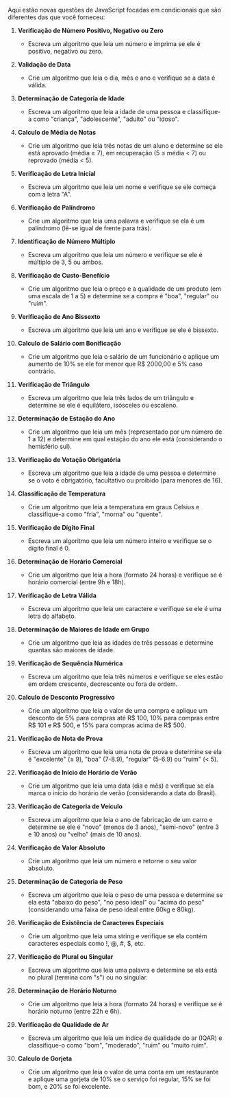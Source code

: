 Aqui estão novas questões de JavaScript focadas em condicionais que são diferentes das que você forneceu:

1. **Verificação de Número Positivo, Negativo ou Zero**
   - Escreva um algoritmo que leia um número e imprima se ele é positivo, negativo ou zero.

2. **Validação de Data**
   - Crie um algoritmo que leia o dia, mês e ano e verifique se a data é válida.

3. **Determinação de Categoria de Idade**
   - Escreva um algoritmo que leia a idade de uma pessoa e classifique-a como "criança", "adolescente", "adulto" ou "idoso".

4. **Calculo de Média de Notas**
   - Crie um algoritmo que leia três notas de um aluno e determine se ele está aprovado (média ≥ 7), em recuperação (5 ≤ média < 7) ou reprovado (média < 5).

5. **Verificação de Letra Inicial**
   - Escreva um algoritmo que leia um nome e verifique se ele começa com a letra "A".

6. **Verificação de Palíndromo**
   - Crie um algoritmo que leia uma palavra e verifique se ela é um palíndromo (lê-se igual de frente para trás).

7. **Identificação de Número Múltiplo**
   - Escreva um algoritmo que leia um número e verifique se ele é múltiplo de 3, 5 ou ambos.

8. **Verificação de Custo-Benefício**
   - Crie um algoritmo que leia o preço e a qualidade de um produto (em uma escala de 1 a 5) e determine se a compra é "boa", "regular" ou "ruim".

9. **Verificação de Ano Bissexto**
   - Escreva um algoritmo que leia um ano e verifique se ele é bissexto.

10. **Calculo de Salário com Bonificação**
    - Crie um algoritmo que leia o salário de um funcionário e aplique um aumento de 10% se ele for menor que R$ 2000,00 e 5% caso contrário.

11. **Verificação de Triângulo**
    - Escreva um algoritmo que leia três lados de um triângulo e determine se ele é equilátero, isósceles ou escaleno.

12. **Determinação de Estação do Ano**
    - Crie um algoritmo que leia um mês (representado por um número de 1 a 12) e determine em qual estação do ano ele está (considerando o hemisfério sul).

13. **Verificação de Votação Obrigatória**
    - Escreva um algoritmo que leia a idade de uma pessoa e determine se o voto é obrigatório, facultativo ou proibido (para menores de 16).

14. **Classificação de Temperatura**
    - Crie um algoritmo que leia a temperatura em graus Celsius e classifique-a como "fria", "morna" ou "quente".

15. **Verificação de Dígito Final**
    - Escreva um algoritmo que leia um número inteiro e verifique se o dígito final é 0.

16. **Determinação de Horário Comercial**
    - Crie um algoritmo que leia a hora (formato 24 horas) e verifique se é horário comercial (entre 9h e 18h).

17. **Verificação de Letra Válida**
    - Escreva um algoritmo que leia um caractere e verifique se ele é uma letra do alfabeto.

18. **Determinação de Maiores de Idade em Grupo**
    - Crie um algoritmo que leia as idades de três pessoas e determine quantas são maiores de idade.

19. **Verificação de Sequência Numérica**
    - Escreva um algoritmo que leia três números e verifique se eles estão em ordem crescente, decrescente ou fora de ordem.

20. **Calculo de Desconto Progressivo**
    - Crie um algoritmo que leia o valor de uma compra e aplique um desconto de 5% para compras até R$ 100, 10% para compras entre R$ 101 e R$ 500, e 15% para compras acima de R$ 500.

21. **Verificação de Nota de Prova**
    - Escreva um algoritmo que leia uma nota de prova e determine se ela é "excelente" (≥ 9), "boa" (7-8.9), "regular" (5-6.9) ou "ruim" (< 5).

22. **Verificação de Início de Horário de Verão**
    - Crie um algoritmo que leia uma data (dia e mês) e verifique se ela marca o início do horário de verão (considerando a data do Brasil).

23. **Verificação de Categoria de Veículo**
    - Escreva um algoritmo que leia o ano de fabricação de um carro e determine se ele é "novo" (menos de 3 anos), "semi-novo" (entre 3 e 10 anos) ou "velho" (mais de 10 anos).

24. **Verificação de Valor Absoluto**
    - Crie um algoritmo que leia um número e retorne o seu valor absoluto.

25. **Determinação de Categoria de Peso**
    - Escreva um algoritmo que leia o peso de uma pessoa e determine se ela está "abaixo do peso", "no peso ideal" ou "acima do peso" (considerando uma faixa de peso ideal entre 60kg e 80kg).

26. **Verificação de Existência de Caracteres Especiais**
    - Crie um algoritmo que leia uma string e verifique se ela contém caracteres especiais como !, @, #, $, etc.

27. **Verificação de Plural ou Singular**
    - Escreva um algoritmo que leia uma palavra e determine se ela está no plural (termina com "s") ou no singular.

28. **Determinação de Horário Noturno**
    - Crie um algoritmo que leia a hora (formato 24 horas) e verifique se é horário noturno (entre 22h e 6h).

29. **Verificação de Qualidade de Ar**
    - Escreva um algoritmo que leia um índice de qualidade do ar (IQAR) e classifique-o como "bom", "moderado", "ruim" ou "muito ruim".

30. **Calculo de Gorjeta**
    - Crie um algoritmo que leia o valor de uma conta em um restaurante e aplique uma gorjeta de 10% se o serviço foi regular, 15% se foi bom, e 20% se foi excelente.